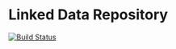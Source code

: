 # Linked Data Repository

[![Build Status](https://travis-ci.org/FAIRData/linked-data-repository.svg)](https://travis-ci.org/FAIRData/linked-data-repository)
